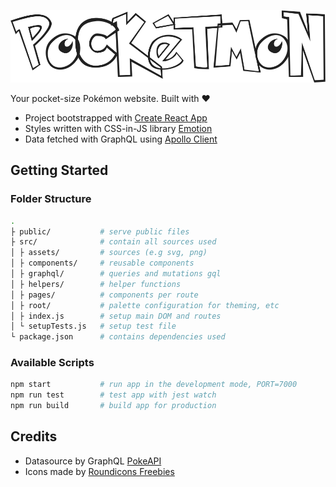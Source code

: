 ![Pockétmon](https://github.com/xtrixia/pocketmon/blob/master/src/assets/logo.svg?raw=true)

Your pocket-size Pokémon website. Built with ❤️

- Project bootstrapped with [Create React App](https://github.com/facebook/create-react-app)
- Styles written with CSS-in-JS library [Emotion](https://emotion.sh/)
- Data fetched with GraphQL using [Apollo Client](https://www.apollographql.com/docs/react/)

## **Getting Started**

### Folder Structure

```bash
.
├ public/           # serve public files
├ src/              # contain all sources used
│ ├ assets/         # sources (e.g svg, png)
│ ├ components/     # reusable components
│ ├ graphql/        # queries and mutations gql
│ ├ helpers/        # helper functions
│ ├ pages/          # components per route
│ ├ root/           # palette configuration for theming, etc
│ ├ index.js        # setup main DOM and routes
│ └ setupTests.js   # setup test file
└ package.json      # contains dependencies used
```

### Available Scripts

```bash
npm start           # run app in the development mode, PORT=7000
npm run test        # test app with jest watch
npm run build       # build app for production
```

## **Credits**

- Datasource by GraphQL [PokeAPI](https://github.com/mazipan/graphql-pokeapi)
- Icons made by [Roundicons Freebies](https://www.flaticon.com/authors/roundicons-freebies)
